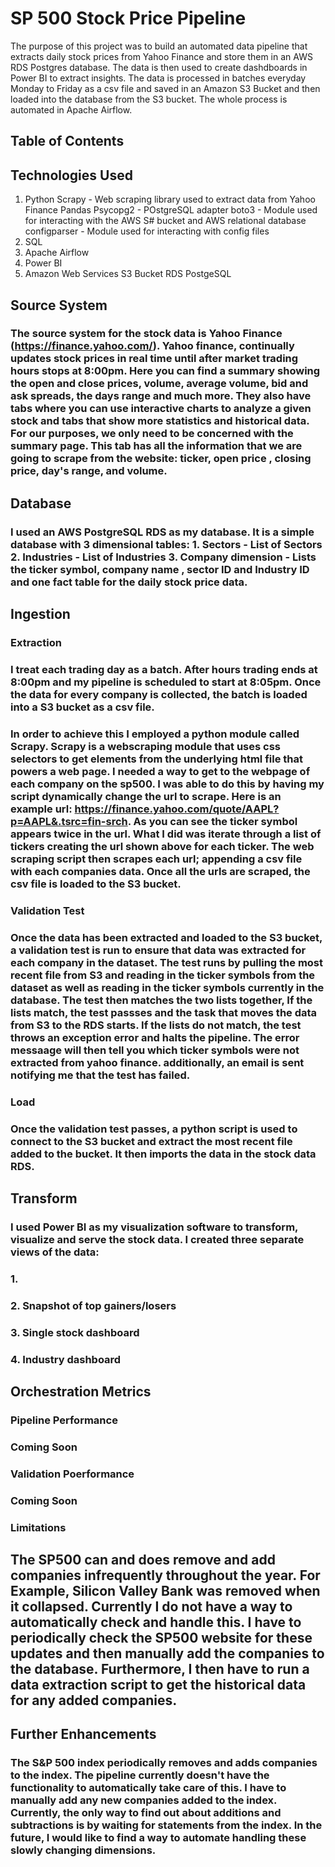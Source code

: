 # SP 500 Stock Price Pipeline

The purpose of this project was to build an automated data pipeline that extracts daily stock prices from Yahoo Finance and store them in an AWS RDS Postgres database. The data is then used to create dashdboards in Power BI to extract insights. The data is processed in batches everyday Monday to Friday as a csv file and saved in an Amazon S3 Bucket and then loaded into the database from the S3 bucket. The whole process is automated in Apache Airflow. 
## Table of Contents

## Technologies Used

1. Python 
      Scrapy - Web scraping library used to extract data from Yahoo Finance
      Pandas
      Psycopg2 - POstgreSQL adapter
      boto3 - Module used for interacting with the AWS S# bucket and AWS relational database
      configparser - Module used for interacting with config files
2. SQL
3. Apache Airflow
4. Power BI
5. Amazon Web Services
      S3 Bucket
      RDS PostgeSQL


## Source System 
   ###      The source system for the stock data is Yahoo Finance (https://finance.yahoo.com/). Yahoo finance, continually updates stock prices in real time until after market trading hours stops at 8:00pm. Here you can find a summary showing the open and close prices, volume, average volume, bid and ask spreads, the days range and much more. They also have tabs where you can use interactive charts to analyze a given stock and tabs that show more statistics and historical data. For our purposes, we only need to be concerned with the summary page. This tab has all the information that we are going to scrape from the website: ticker, open price , closing price, day's range, and volume.
## Database
   ### I used an AWS PostgreSQL RDS as my database. It is a simple database with 3 dimensional tables: 1. Sectors - List of Sectors 2. Industries - List of Industries 3. Company dimension - Lists the ticker symbol, company name , sector ID and Industry ID and one fact table for the daily stock price data.
   
## Ingestion
 ### Extraction
   ###      I treat each trading day as a batch. After hours trading ends at 8:00pm and my pipeline is scheduled to start at 8:05pm. Once the data for every company is collected, the batch is loaded into a S3 bucket as a csv file. 
   ###      In order to achieve this I employed a python module called Scrapy. Scrapy is a webscraping module that uses css selectors to get elements from the underlying html file that powers a web page. I needed a way to get to the webpage of each company on the sp500. I was able to do this by having my script dynamically change the url to scrape. Here is an example url: https://finance.yahoo.com/quote/AAPL?p=AAPL&.tsrc=fin-srch. As you can see the ticker symbol appears twice in the url. What I did was iterate through a list of tickers creating the url shown above for each ticker. The web scraping script then scrapes each url; appending a csv file with each companies data. Once all the urls are scraped, the csv file is loaded to the S3 bucket.
 ### Validation Test 
 ###        Once the data has been extracted and loaded to the S3 bucket, a validation test is run to ensure that data was extracted for each company in the dataset. The test runs by pulling the most recent file from S3 and reading in the ticker symbols from the dataset as well as reading in the ticker symbols currently in the database. The test then matches the two lists together, If the lists match, the test passses and the task that moves the data from S3 to the RDS starts. If the lists do not match, the test throws an exception error and halts the pipeline. The error messaage will then tell you which ticker symbols were not extracted from yahoo finance. additionally, an email is sent notifying me that the test has failed. 
   ### Load 
   ###       Once the validation test passes, a python script is used to connect to the S3 bucket and extract the most recent file added to the bucket. It then imports the data in the stock data RDS.
## Transform 
   ### I used Power BI as my visualization software to transform, visualize and serve the stock data. I created three separate views of the data:
   ###      1. 
   ###      2. Snapshot of top gainers/losers
   ###      3. Single stock dashboard
   ###      4. Industry dashboard

## Orchestration Metrics 
  ### Pipeline Performance
  ### Coming Soon
  ### Validation Poerformance
  ### Coming Soon
### Limitations
  ##        The SP500 can and does remove and add companies infrequently throughout the year. For Example, Silicon Valley Bank was removed when it collapsed. Currently I do not have a way to automatically check and handle this. I have to periodically check the SP500 website for these updates and then manually add the companies to the database. Furthermore, I then have to run a data extraction script to get the historical data for any added companies. 
## Further Enhancements
   ### The S&P 500 index periodically removes and adds companies to the index. The pipeline currently doesn't have the functionality to automatically take care of this. I have to manually add any new companies added to the index. Currently, the only way to find out about additions and subtractions is by waiting for statements from the index. In the future, I would like to find a way to automate handling these slowly changing dimensions.


    
      
